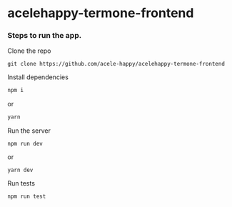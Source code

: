 # acelehappy-termone-frontend

### Steps to run the app.

Clone the repo
```
git clone https://github.com/acele-happy/acelehappy-termone-frontend
```
Install dependencies
```bash
npm i
```
or
```bash
yarn
```

Run the server
```
npm run dev
```
or
```
yarn dev
```

Run tests
```
npm run test